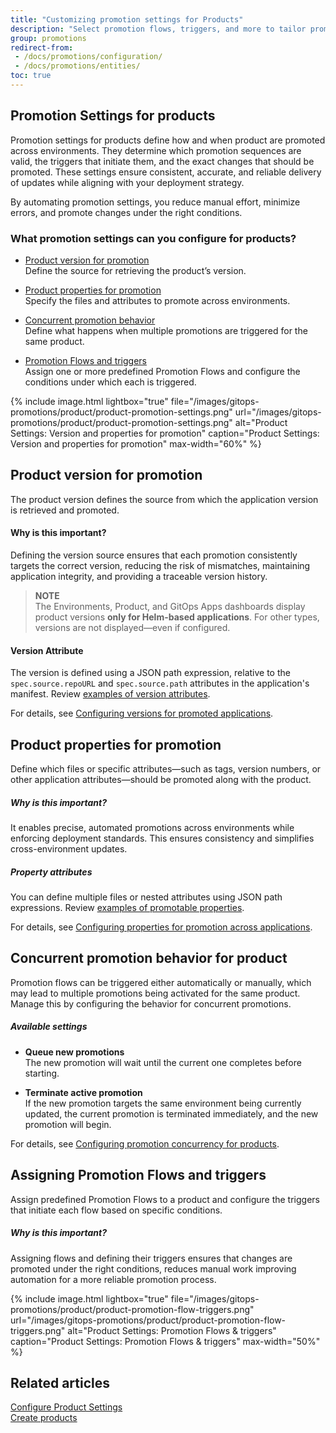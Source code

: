```yaml
---
title: "Customizing promotion settings for Products"
description: "Select promotion flows, triggers, and more to tailor promotion settings for product"
group: promotions
redirect-from: 
 - /docs/promotions/configuration/
 - /docs/promotions/entities/
toc: true
---
```



## Promotion Settings for products

Promotion settings for products define how and when product are promoted across environments. They determine which promotion sequences are valid, the triggers that initiate them, and the exact changes that should be promoted. These settings ensure consistent, accurate, and reliable delivery of updates while aligning with your deployment strategy.

By automating promotion settings, you reduce manual effort, minimize errors, and promote changes under the right conditions.



### What promotion settings can you configure for products?

* [Product version for promotion](#product-version-for-promotion)  
  Define the source for retrieving the product’s version.

* [Product properties for promotion](#product-properties-for-promotion)  
  Specify the files and attributes to promote across environments.

* [Concurrent promotion behavior](#concurrent-promotion-behavior-for-product)  
  Define what happens when multiple promotions are triggered for the same product.

* [Promotion Flows and triggers](#assigning-promotion-flows-and-triggers)  
  Assign one or more predefined Promotion Flows and configure the conditions under which each is triggered.


{% include 
image.html 
lightbox="true" 
file="/images/gitops-promotions/product/product-promotion-settings.png" 
url="/images/gitops-promotions/product/product-promotion-settings.png"
alt="Product Settings: Version and properties for promotion" 
caption="Product Settings: Version and properties for promotion"
max-width="60%"
%}



## Product version for promotion

The product version defines the source from which the application version is retrieved and promoted.

#### Why is this important?

Defining the version source ensures that each promotion consistently targets the correct version, reducing the risk of mismatches, maintaining application integrity, and providing a traceable version history.

> **NOTE**  
The Environments, Product, and GitOps Apps dashboards display product versions **only for Helm-based applications**. For other types, versions are not displayed—even if configured.

#### Version Attribute

The version is defined using a JSON path expression, relative to the `spec.source.repoURL` and `spec.source.path` attributes in the application's manifest.
Review [examples of version attributes]({{site.baseurl}}/docs/products/promotion-version-properties/#examples-of-version-attributes).

For details, see [Configuring versions for promoted applications]({{site.baseurl}}/docs/products/promotion-version-properties/).


## Product properties for promotion

Define which files or specific attributes—such as tags, version numbers, or other application attributes—should be promoted along with the product.

##### Why is this important?

It enables precise, automated promotions across environments while enforcing deployment standards. This ensures consistency and simplifies cross-environment updates.

##### Property attributes

You can define multiple files or nested attributes using JSON path expressions.
Review [examples of promotable properties]({{site.baseurl}}/docs/products/promotion-version-properties/#examples-of-properties-for-promotion).

For details, see [Configuring properties for promotion across applications]({{site.baseurl}}/docs/products/promotion-version-properties/#configuring-properties-for-promotion-across-applications).



## Concurrent promotion behavior for product

Promotion flows can be triggered either automatically or manually, which may lead to multiple promotions being activated for the same product.  
Manage this by configuring the behavior for concurrent promotions.


##### Available settings

* **Queue new promotions**  
  The new promotion will wait until the current one completes before starting.

* **Terminate active promotion**  
  If the new promotion targets the same environment being currently updated, the current promotion is terminated immediately, and the new promotion will begin.

For details, see [Configuring promotion concurrency for products]({{site.baseurl}}/docs/products/promotion-concurrency/).


## Assigning Promotion Flows and triggers

Assign predefined Promotion Flows to a product and configure the triggers that initiate each flow based on specific conditions.

##### Why is this important?

Assigning flows and defining their triggers ensures that changes are promoted under the right conditions, reduces manual work improving automation for a more reliable promotion process.

{% include
 image.html
 lightbox="true"
 file="/images/gitops-promotions/product/product-promotion-flow-triggers.png"
 url="/images/gitops-promotions/product/product-promotion-flow-triggers.png"
 alt="Product Settings: Promotion Flows & triggers"
 caption="Product Settings: Promotion Flows & triggers"
 max-width="50%"
%}


## Related articles
[Configure Product Settings]({{site.baseurl}}/docs/products/configure-product-settings/)  
[Create products]({{site.baseurl}}/docs/products/create-product/)  
